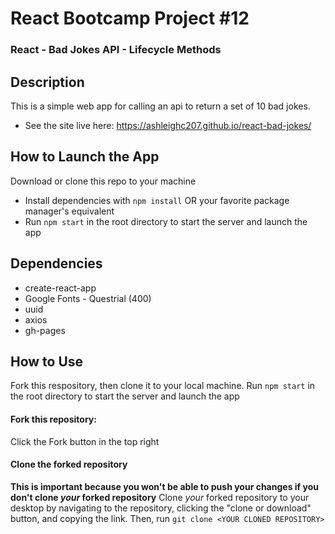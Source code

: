 # React Bootcamp Project #12

### React - Bad Jokes API - Lifecycle Methods

## Description

This is a simple web app for calling an api to return a set of 10 bad jokes.

- See the site live here: https://ashleighc207.github.io/react-bad-jokes/

<!-- <img src="example.png" alt="Example image" width="350" align="center"/> -->

## How to Launch the App

Download or clone this repo to your machine

- Install dependencies with `npm install` OR your favorite package manager's equivalent
- Run `npm start` in the root directory to start the server and launch the app

## Dependencies

- create-react-app
- Google Fonts - Questrial (400)
- uuid
- axios
- gh-pages

## How to Use

Fork this respository, then clone it to your local machine. Run `npm start` in the root directory to start the server and launch the app

#### Fork this repository:

Click the Fork button in the top right

#### Clone the forked repository

**This is important because you won't be able to push your changes if you don't clone _your_ forked repository**
Clone _your_ forked repository to your desktop by navigating to the repository, clicking the "clone or download" button, and copying the link. Then, run `git clone <YOUR CLONED REPOSITORY>`
